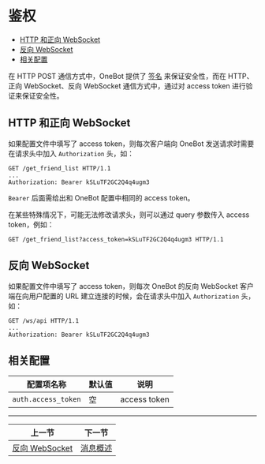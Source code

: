 # 鉴权

- [HTTP 和正向 WebSocket](#http-和正向-websocket)
- [反向 WebSocket](#反向-websocket)
- [相关配置](#相关配置)

在 HTTP POST 通信方式中，OneBot 提供了 [签名](http-post.md#签名) 来保证安全性，而在 HTTP、正向 WebSocket、反向 WebSocket 通信方式中，通过对 access token 进行验证来保证安全性。

## HTTP 和正向 WebSocket

如果配置文件中填写了 access token，则每次客户端向 OneBot 发送请求时需要在请求头中加入 `Authorization` 头，如：

```http
GET /get_friend_list HTTP/1.1
...
Authorization: Bearer kSLuTF2GC2Q4q4ugm3
```

`Bearer` 后面需给出和 OneBot 配置中相同的 access token。

在某些特殊情况下，可能无法修改请求头，则可以通过 query 参数传入 access token，例如：

```http
GET /get_friend_list?access_token=kSLuTF2GC2Q4q4ugm3 HTTP/1.1
```

## 反向 WebSocket

如果配置文件中填写了 access token，则每次 OneBot 的反向 WebSocket 客户端在向用户配置的 URL 建立连接的时候，会在请求头中加入 `Authorization` 头，如：

```http
GET /ws/api HTTP/1.1
...
Authorization: Bearer kSLuTF2GC2Q4q4ugm3
```

## 相关配置

| 配置项名称 | 默认值 | 说明 |
| -------- | ------ | --- |
| `auth.access_token` | 空 | access token |

<hr>

| 上一节 | 下一节 |
| --- | --- |
| [反向 WebSocket](ws-reverse.md) | [消息概述](../message/README.md) |
